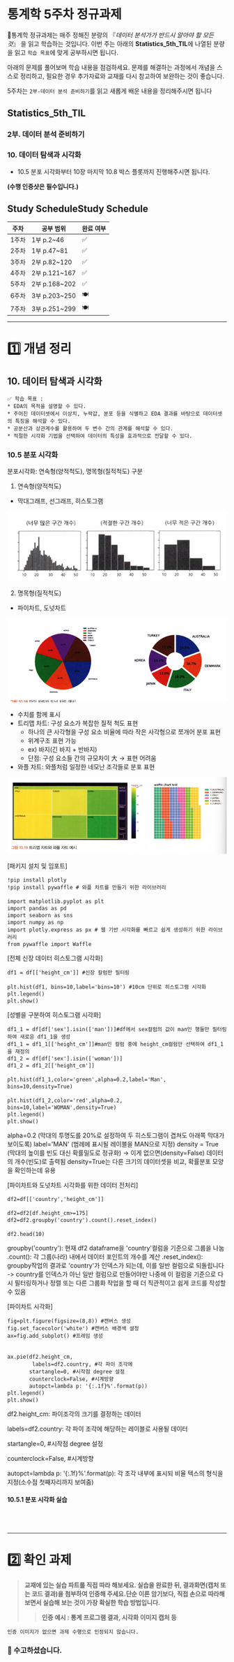 # 통계학 5주차 정규과제

📌통계학 정규과제는 매주 정해진 분량의 『*데이터 분석가가 반드시 알아야 할 모든 것*』 을 읽고 학습하는 것입니다. 이번 주는 아래의 **Statistics_5th_TIL**에 나열된 분량을 읽고 `학습 목표`에 맞게 공부하시면 됩니다.

아래의 문제를 풀어보며 학습 내용을 점검하세요. 문제를 해결하는 과정에서 개념을 스스로 정리하고, 필요한 경우 추가자료와 교재를 다시 참고하여 보완하는 것이 좋습니다.

5주차는 `2부-데이터 분석 준비하기`를 읽고 새롭게 배운 내용을 정리해주시면 됩니다


## Statistics_5th_TIL

### 2부. 데이터 분석 준비하기

### 10. 데이터 탐색과 시각화

- 10.5 분포 시각화부터 10장 마지막 10.8 박스 플롯까지 진행해주시면 됩니다.

**(수행 인증샷은 필수입니다.)** 

<!-- 이번주는 확인 문제가 없고, 교재의 실습에 있는 부분을 따라해주시면 됩니다. 데이터셋과 참고자료는 노션의 정규과제란에 있는 깃허브를 활용해주시면 됩니다. -->

## Study ScheduleStudy Schedule

| 주차  | 공부 범위     | 완료 여부 |
| ----- | ------------- | --------- |
| 1주차 | 1부 p.2~46    | ✅         |
| 2주차 | 1부 p.47~81   | ✅         |
| 3주차 | 2부 p.82~120  | ✅         |
| 4주차 | 2부 p.121~167 | ✅         |
| 5주차 | 2부 p.168~202 | ✅         |
| 6주차 | 3부 p.203~250 | 🍽️         |
| 7주차 | 3부 p.251~299 | 🍽️         |

<!-- 여기까진 그대로 둬 주세요-->

---

# 1️⃣ 개념 정리 

## 10. 데이터 탐색과 시각화

```
✅ 학습 목표 :
* EDA의 목적을 설명할 수 있다.
* 주어진 데이터셋에서 이상치, 누락값, 분포 등을 식별하고 EDA 결과를 바탕으로 데이터셋의 특징을 해석할 수 있다.
* 공분산과 상관계수를 활용하여 두 변수 간의 관계를 해석할 수 있다.
* 적절한 시각화 기법을 선택하여 데이터의 특성을 효과적으로 전달할 수 있다.
```

<!-- 새롭게 배운 내용을 자유롭게 정리해주세요.-->
### 10.5 분포 시각화

분포시각화: 연속형(양적척도), 명목형(질적척도) 구분

1. 연속형(양적척도)
- 막대그래프, 선그래프, 히스토그램 

![alt text](image-24.png)


2. 명목형(질적척도)
- 파이차트, 도넛차트 

![alt text](image-25.png)

- 수치를 함께 표시 
- 트리맵 차트: 구성 요소가 복잡한 질적 척도 표현 
    - 하나의 큰 사각형을 구성 요소 비율에 따라 작은 사각형으로 쪼개어 분포 표현
    - 위계구조 표현 가능
    - ex) 바지(긴 바지 + 반바지)
    - 단점: 구성 요소들 간의 규모차이 大 -> 표현 어려움 
- 와플 차트: 와플처럼 일정한 네모난 조각들로 분포 표현

![alt text](image-26.png)


[패키지 설치 및 임포트]

```
!pip install plotly
!pip install pywaffle # 와플 차트를 만들기 위한 라이브러리 

import matplotlib.pyplot as plt
import pandas as pd
import seaborn as sns
import numpy as np
import plotly.express as px # 웹 기반 시각화를 빠르고 쉽게 생성하기 위한 라이브러리 
from pywaffle import Waffle

```

[전체 신장 데이터 히스토그램 시각화]

```
df1 = df[['height_cm']] #신장 칼럼만 필터링

plt.hist(df1, bins=10,label='bins=10') #10cm 단위로 히스토그램 시각화
plt.legend()
plt.show()

```

[성별을 구분하여 히스토그램 시각화]

```
df1_1 = df[df['sex'].isin(['man'])]#df에서 sex컬럼의 값이 man인 행들만 필터링하여 새로운 df1_1을 생성
df1_1 = df1_1[['height_cm']]#man인 컬럼 중에 height_cm컬럼만 선택하여 df1_1을 재정의 
df1_2 = df[df['sex'].isin(['woman'])]
df1_2 = df1_2[['height_cm']]

plt.hist(df1_1,color='green',alpha=0.2,label='Man', bins=10,density=True)

plt.hist(df1_2,color='red',alpha=0.2, bins=10,label='WOMAN',density=True)
plt.legend()
plt.show()
```

alpha=0.2 (막대의 투명도를 20%로 설정하여 두 히스토그램이 겹쳐도 아래쪽 막대가 보이도록)
label='MAN' (범례에 표시될 레이블을 MAN으로 지정)
density = True (막대의 높이를 빈도 대신 확률밀도로 정규화)
 -> 이게 없으면(density=False) 데이터의 개수(빈도)로 출력됨 density=True는 다른 크기의 데이터셋을 비교, 확률분포 모양을 확인하는데 유용


 [파이차트와 도넛차트 시각화를 위한 데이터 전처리]

 ```
 df2=df[['country','height_cm']]

df2=df2[df.height_cm>=175]
df2=df2.groupby('country').count().reset_index()

df2.head(10)
```

groupby('country'): 현재 df2 dataframe을 'country'컬럼을 기준으로 그룹을 나눔
.count(): 각 그룹(나라) 내에서 데이터 포인트의 개수를 계산
.reset_index(): groupby작업의 결과로 'country'가 인덱스가 되는데, 이를 일반 컬럼으로 되돌립니다 
    -> country를 인덱스가 아닌 일반 컬럼으로 만들어야만 나중에 이 컬럼을 기준으로 다시 필터링하거나 정렬 또는 다른 그룹화 작업을 할 때 더 직관적이고 쉽게 코드를 작성할 수 있음 


[파이차트 시각화]
```
fig=plt.figure(figsize=(8,8)) #캔버스 생성
fig.set_facecolor('white') #캔버스 배경색 설정
ax=fig.add_subplot() #프레임 생성


ax.pie(df2.height_cm,
        labels=df2.country, #각 파이 조각에 
       startangle=0, #시작점 degree 설정
       counterclock=False, #시계방향
       autopct=lambda p: '{:.1f}%'.format(p))
plt.legend()
plt.show()
```
df2.height_cm: 파이조각의 크기를 결정하는 데이터

labels=df2.country: 각 파이 조각에 해당하는 레이블로 사용될 데이터 

startangle=0, #시작점 degree 설정

counterclock=False, #시계방향

autopct=lambda p: '{:.1f}%'.format(p): 각 조각 내부에 표시되 비율 텍스의 형식을 지정(소수점 첫째자리까지 보여줌)

#### 10.5.1 분포 시각화 실습




<br>
<br>

---

# 2️⃣ 확인 과제

> **교재에 있는 실습 파트를 직접 따라 해보세요. 실습을 완료한 뒤, 결과화면(캡처 또는 코드 결과)을 첨부하여 인증해 주세요.단순 이론 암기보다, 직접 손으로 따라해보면서 실습해 보는 것이 가장 확실한 학습 방법입니다.**
>
> > **인증 예시 : 통계 프로그램 결과, 시각화 이미지 캡처 등**

<!-- 이 주석을 지우고 “실습 결과 화면(캡처)을 이곳에 첨부해주세요.-->

~~~
인증 이미지가 없으면 과제 수행으로 인정되지 않습니다.
~~~



### 🎉 수고하셨습니다.